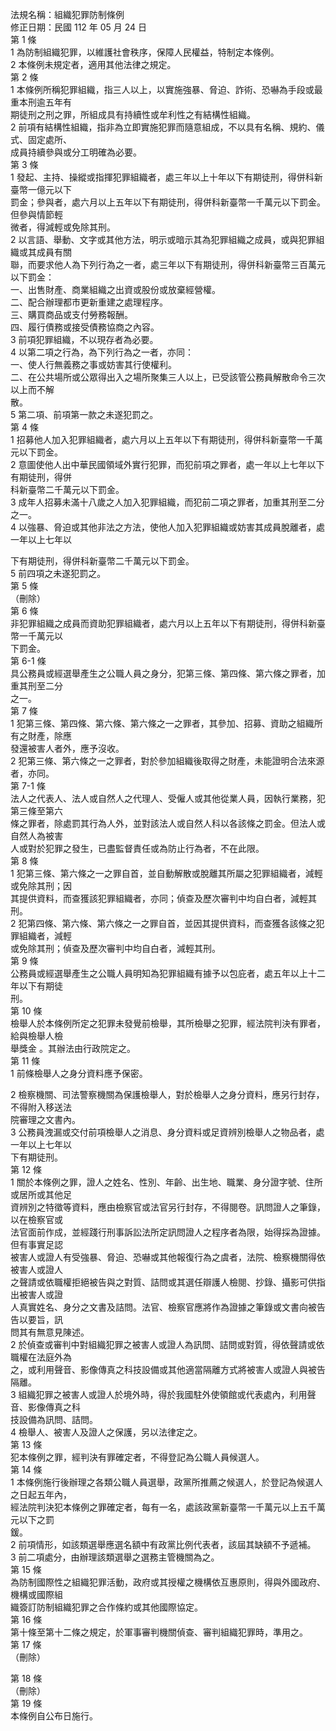法規名稱：組織犯罪防制條例  
修正日期：民國 112 年 05 月 24 日  
第 1 條  
1 為防制組織犯罪，以維護社會秩序，保障人民權益，特制定本條例。  
2 本條例未規定者，適用其他法律之規定。  
第 2 條  
1 本條例所稱犯罪組織，指三人以上，以實施強暴、脅迫、詐術、恐嚇為手段或最重本刑逾五年有  
期徒刑之刑之罪，所組成具有持續性或牟利性之有結構性組織。  
2 前項有結構性組織，指非為立即實施犯罪而隨意組成，不以具有名稱、規約、儀式、固定處所、  
成員持續參與或分工明確為必要。  
第 3 條  
1 發起、主持、操縱或指揮犯罪組織者，處三年以上十年以下有期徒刑，得併科新臺幣一億元以下  
罰金；參與者，處六月以上五年以下有期徒刑，得併科新臺幣一千萬元以下罰金。但參與情節輕  
微者，得減輕或免除其刑。  
2 以言語、舉動、文字或其他方法，明示或暗示其為犯罪組織之成員，或與犯罪組織或其成員有關  
聯，而要求他人為下列行為之一者，處三年以下有期徒刑，得併科新臺幣三百萬元以下罰金：  
一、出售財產、商業組織之出資或股份或放棄經營權。  
二、配合辦理都市更新重建之處理程序。  
三、購買商品或支付勞務報酬。  
四、履行債務或接受債務協商之內容。  
3 前項犯罪組織，不以現存者為必要。  
4 以第二項之行為，為下列行為之一者，亦同：  
一、使人行無義務之事或妨害其行使權利。  
二、在公共場所或公眾得出入之場所聚集三人以上，已受該管公務員解散命令三次以上而不解  
散。  
5 第二項、前項第一款之未遂犯罰之。  
第 4 條  
1 招募他人加入犯罪組織者，處六月以上五年以下有期徒刑，得併科新臺幣一千萬元以下罰金。  
2 意圖使他人出中華民國領域外實行犯罪，而犯前項之罪者，處一年以上七年以下有期徒刑，得併  
科新臺幣二千萬元以下罰金。  
3 成年人招募未滿十八歲之人加入犯罪組織，而犯前二項之罪者，加重其刑至二分之一。  
4 以強暴、脅迫或其他非法之方法，使他人加入犯罪組織或妨害其成員脫離者，處一年以上七年以  


下有期徒刑，得併科新臺幣二千萬元以下罰金。  
5 前四項之未遂犯罰之。  
第 5 條  
（刪除）  
第 6 條  
非犯罪組織之成員而資助犯罪組織者，處六月以上五年以下有期徒刑，得併科新臺幣一千萬元以  
下罰金。  
第 6-1 條  
具公務員或經選舉產生之公職人員之身分，犯第三條、第四條、第六條之罪者，加重其刑至二分  
之一。  
第 7 條  
1 犯第三條、第四條、第六條、第六條之一之罪者，其參加、招募、資助之組織所有之財產，除應  
發還被害人者外，應予沒收。  
2 犯第三條、第六條之一之罪者，對於參加組織後取得之財產，未能證明合法來源者，亦同。  
第 7-1 條  
法人之代表人、法人或自然人之代理人、受僱人或其他從業人員，因執行業務，犯第三條至第六  
條之罪者，除處罰其行為人外，並對該法人或自然人科以各該條之罰金。但法人或自然人為被害  
人或對於犯罪之發生，已盡監督責任或為防止行為者，不在此限。  
第 8 條  
1 犯第三條、第六條之一之罪自首，並自動解散或脫離其所屬之犯罪組織者，減輕或免除其刑；因  
其提供資料，而查獲該犯罪組織者，亦同；偵查及歷次審判中均自白者，減輕其刑。  
2 犯第四條、第六條、第六條之一之罪自首，並因其提供資料，而查獲各該條之犯罪組織者，減輕  
或免除其刑；偵查及歷次審判中均自白者，減輕其刑。  
第 9 條  
公務員或經選舉產生之公職人員明知為犯罪組織有據予以包庇者，處五年以上十二年以下有期徒  
刑。  
第 10 條  
檢舉人於本條例所定之犯罪未發覺前檢舉，其所檢舉之犯罪，經法院判決有罪者，給與檢舉人檢  
舉獎金 。其辦法由行政院定之。  
第 11 條  
1 前條檢舉人之身分資料應予保密。  


2 檢察機關、司法警察機關為保護檢舉人，對於檢舉人之身分資料，應另行封存，不得附入移送法  
院審理之文書內。  
3 公務員洩漏或交付前項檢舉人之消息、身分資料或足資辨別檢舉人之物品者，處一年以上七年以  
下有期徒刑。  
第 12 條  
1 關於本條例之罪，證人之姓名、性別、年齡、出生地、職業、身分證字號、住所或居所或其他足  
資辨別之特徵等資料，應由檢察官或法官另行封存，不得閱卷。訊問證人之筆錄，以在檢察官或  
法官面前作成，並經踐行刑事訴訟法所定訊問證人之程序者為限，始得採為證據。但有事實足認  
被害人或證人有受強暴、脅迫、恐嚇或其他報復行為之虞者，法院、檢察機關得依被害人或證人  
之聲請或依職權拒絕被告與之對質、詰問或其選任辯護人檢閱、抄錄、攝影可供指出被害人或證  
人真實姓名、身分之文書及詰問。法官、檢察官應將作為證據之筆錄或文書向被告告以要旨，訊  
問其有無意見陳述。  
2 於偵查或審判中對組織犯罪之被害人或證人為訊問、詰問或對質，得依聲請或依職權在法庭外為  
之，或利用聲音、影像傳真之科技設備或其他適當隔離方式將被害人或證人與被告隔離。  
3 組織犯罪之被害人或證人於境外時，得於我國駐外使領館或代表處內，利用聲音、影像傳真之科  
技設備為訊問、詰問。  
4 檢舉人、被害人及證人之保護，另以法律定之。  
第 13 條  
犯本條例之罪，經判決有罪確定者，不得登記為公職人員候選人。  
第 14 條  
1 本條例施行後辦理之各類公職人員選舉，政黨所推薦之候選人，於登記為候選人之日起五年內，  
經法院判決犯本條例之罪確定者，每有一名，處該政黨新臺幣一千萬元以上五千萬元以下之罰  
鍰。  
2 前項情形，如該類選舉應選名額中有政黨比例代表者，該屆其缺額不予遞補。  
3 前二項處分，由辦理該類選舉之選務主管機關為之。  
第 15 條  
為防制國際性之組織犯罪活動，政府或其授權之機構依互惠原則，得與外國政府、機構或國際組  
織簽訂防制組織犯罪之合作條約或其他國際協定。  
第 16 條  
第十條至第十二條之規定，於軍事審判機關偵查、審判組織犯罪時，準用之。  
第 17 條  
（刪除）  


第 18 條  
（刪除）  
第 19 條  
本條例自公布日施行。  


